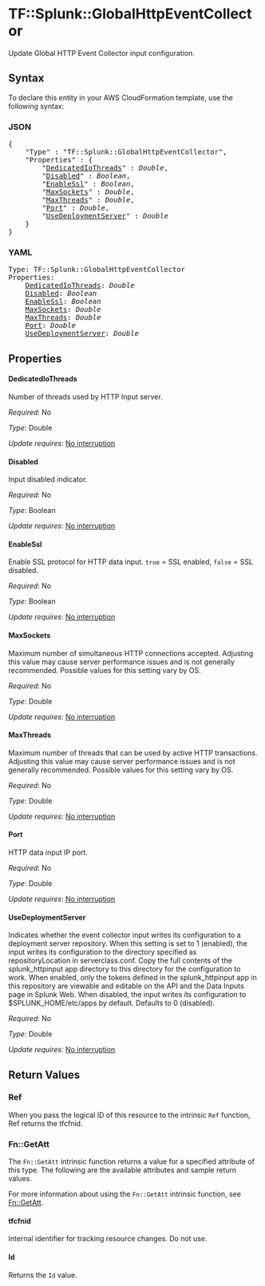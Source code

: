 # TF::Splunk::GlobalHttpEventCollector

Update Global HTTP Event Collector input configuration.

## Syntax

To declare this entity in your AWS CloudFormation template, use the following syntax:

### JSON

<pre>
{
    "Type" : "TF::Splunk::GlobalHttpEventCollector",
    "Properties" : {
        "<a href="#dedicatediothreads" title="DedicatedIoThreads">DedicatedIoThreads</a>" : <i>Double</i>,
        "<a href="#disabled" title="Disabled">Disabled</a>" : <i>Boolean</i>,
        "<a href="#enablessl" title="EnableSsl">EnableSsl</a>" : <i>Boolean</i>,
        "<a href="#maxsockets" title="MaxSockets">MaxSockets</a>" : <i>Double</i>,
        "<a href="#maxthreads" title="MaxThreads">MaxThreads</a>" : <i>Double</i>,
        "<a href="#port" title="Port">Port</a>" : <i>Double</i>,
        "<a href="#usedeploymentserver" title="UseDeploymentServer">UseDeploymentServer</a>" : <i>Double</i>
    }
}
</pre>

### YAML

<pre>
Type: TF::Splunk::GlobalHttpEventCollector
Properties:
    <a href="#dedicatediothreads" title="DedicatedIoThreads">DedicatedIoThreads</a>: <i>Double</i>
    <a href="#disabled" title="Disabled">Disabled</a>: <i>Boolean</i>
    <a href="#enablessl" title="EnableSsl">EnableSsl</a>: <i>Boolean</i>
    <a href="#maxsockets" title="MaxSockets">MaxSockets</a>: <i>Double</i>
    <a href="#maxthreads" title="MaxThreads">MaxThreads</a>: <i>Double</i>
    <a href="#port" title="Port">Port</a>: <i>Double</i>
    <a href="#usedeploymentserver" title="UseDeploymentServer">UseDeploymentServer</a>: <i>Double</i>
</pre>

## Properties

#### DedicatedIoThreads

Number of threads used by HTTP Input server.

_Required_: No

_Type_: Double

_Update requires_: [No interruption](https://docs.aws.amazon.com/AWSCloudFormation/latest/UserGuide/using-cfn-updating-stacks-update-behaviors.html#update-no-interrupt)

#### Disabled

Input disabled indicator.

_Required_: No

_Type_: Boolean

_Update requires_: [No interruption](https://docs.aws.amazon.com/AWSCloudFormation/latest/UserGuide/using-cfn-updating-stacks-update-behaviors.html#update-no-interrupt)

#### EnableSsl

Enable SSL protocol for HTTP data input. `true` = SSL enabled, `false` = SSL disabled.

_Required_: No

_Type_: Boolean

_Update requires_: [No interruption](https://docs.aws.amazon.com/AWSCloudFormation/latest/UserGuide/using-cfn-updating-stacks-update-behaviors.html#update-no-interrupt)

#### MaxSockets

Maximum number of simultaneous HTTP connections accepted. Adjusting this value may cause server performance issues and is not generally recommended. Possible values for this setting vary by OS.

_Required_: No

_Type_: Double

_Update requires_: [No interruption](https://docs.aws.amazon.com/AWSCloudFormation/latest/UserGuide/using-cfn-updating-stacks-update-behaviors.html#update-no-interrupt)

#### MaxThreads

Maximum number of threads that can be used by active HTTP transactions. Adjusting this value may cause server performance issues and is not generally recommended. Possible values for this setting vary by OS.

_Required_: No

_Type_: Double

_Update requires_: [No interruption](https://docs.aws.amazon.com/AWSCloudFormation/latest/UserGuide/using-cfn-updating-stacks-update-behaviors.html#update-no-interrupt)

#### Port

HTTP data input IP port.

_Required_: No

_Type_: Double

_Update requires_: [No interruption](https://docs.aws.amazon.com/AWSCloudFormation/latest/UserGuide/using-cfn-updating-stacks-update-behaviors.html#update-no-interrupt)

#### UseDeploymentServer

Indicates whether the event collector input writes its configuration to a deployment server repository. When this setting is set to 1 (enabled), the input writes its configuration to the directory specified as repositoryLocation in serverclass.conf.
Copy the full contents of the splunk_httpinput app directory to this directory for the configuration to work. When enabled, only the tokens defined in the splunk_httpinput app in this repository are viewable and editable on the API and the Data Inputs page in Splunk Web. When disabled, the input writes its configuration to $SPLUNK_HOME/etc/apps by default. Defaults to 0 (disabled).

_Required_: No

_Type_: Double

_Update requires_: [No interruption](https://docs.aws.amazon.com/AWSCloudFormation/latest/UserGuide/using-cfn-updating-stacks-update-behaviors.html#update-no-interrupt)

## Return Values

### Ref

When you pass the logical ID of this resource to the intrinsic `Ref` function, Ref returns the tfcfnid.

### Fn::GetAtt

The `Fn::GetAtt` intrinsic function returns a value for a specified attribute of this type. The following are the available attributes and sample return values.

For more information about using the `Fn::GetAtt` intrinsic function, see [Fn::GetAtt](https://docs.aws.amazon.com/AWSCloudFormation/latest/UserGuide/intrinsic-function-reference-getatt.html).

#### tfcfnid

Internal identifier for tracking resource changes. Do not use.

#### Id

Returns the <code>Id</code> value.

